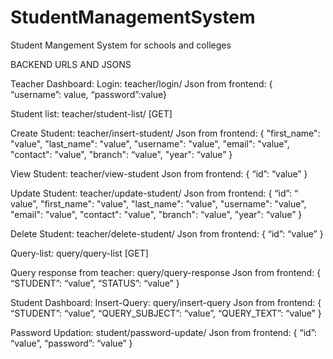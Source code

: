 # StudentManagementSystem
Student Mangement System for schools and colleges


BACKEND URLS AND JSONS

Teacher Dashboard:
Login: teacher/login/
Json from frontend: { “username”: value, “password”:value}

Student list:  teacher/student-list/ [GET]

Create Student: teacher/insert-student/
Json from frontend: {		"first_name": "value",
				"last_name": "value",
				"username": "value",
				"email": "value",
				"contact": "value",
				"branch": “value",
				"year": “value”	}

View Student: teacher/view-student
Json from frontend: {	“id”: “value”		}

Update Student: teacher/update-student/
Json from frontend: {		“id”: “ value”,
				"first_name": "value",
				"last_name": "value",
				"username": "value",
				"email": "value",
				"contact": "value",
				"branch": “value",
				"year": “value”	}

Delete Student: teacher/delete-student/
Json from frontend: {	“id”: “value”		}

Query-list: query/query-list [GET]

Query response from teacher: query/query-response
Json from frontend: {		“STUDENT”: “value”,
				“STATUS”: “value”	}





Student Dashboard:
Insert-Query: query/insert-query
Json from frontend: {	 	“STUDENT”: “value”,
				“QUERY_SUBJECT”: “value”,
				“QUERY_TEXT”: “value”	}

Password Updation: student/password-update/
Json from frontend: {	“id”: “value”,
				“password”: “value”	}

